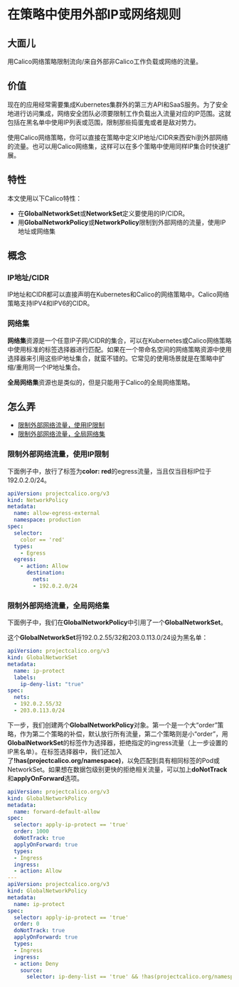 # 在策略中使用外部IP或网络规则

## 大面儿

用Calico网络策略限制流向/来自外部非Calico工作负载或网络的流量。

## 价值

现在的应用经常需要集成Kubernetes集群外的第三方API和SaaS服务。为了安全地进行访问集成，网络安全团队必须要限制工作负载出入流量对应的IP范围。这就包括在黑名单中使用IP列表或范围，限制那些捣蛋鬼或者是敌对势力。

使用Calico网络策略，你可以直接在策略中定义IP地址/CIDR来西安hi到外部网络的流量。也可以用Calico网络集，这样可以在多个策略中使用同样IP集合时快速扩展。

## 特性

本文使用以下Calico特性：

- 在**GlobalNetworkSet**或**NetworkSet**定义要使用的IP/CIDR。
- 用**GlobalNetworkPolicy**或**NetworkPolicy**限制到外部网络的流量，使用IP地址或网络集

## 概念

### IP地址/CIDR

IP地址和CIDR都可以直接声明在Kubernetes和Calico的网络策略中。Calico网络策略支持IPV4和IPV6的CIDR。

### 网络集

**网络集**资源是一个任意IP子网/CIDR的集合，可以在Kubernetes或Calico网络策略中使用标准的标签选择器进行匹配。如果在一个带命名空间的网络策略资源中使用选择器来引用这些IP地址集合，就蛮不错的。它常见的使用场景就是在策略中扩缩/重用同一个IP地址集合。

**全局网络集**资源也是类似的，但是只能用于Calico的全局网络策略。

## 怎么弄

- [限制外部网络流量，使用IP限制](#限制外部网络流量，使用IP限制)
- [限制外部网络流量，全局网络集](#限制外部网络流量，全局网络集)

### 限制外部网络流量，使用IP限制

下面例子中，放行了标签为**color: red**的egress流量，当且仅当目标IP位于192.0.2.0/24。

```yaml
apiVersion: projectcalico.org/v3
kind: NetworkPolicy
metadata:
  name: allow-egress-external
  namespace: production
spec:
  selector:
    color == 'red'
  types:
    - Egress
  egress:    
    - action: Allow
      destination:
        nets:
        - 192.0.2.0/24
```

### 限制外部网络流量，全局网络集

下面例子中，我们在**GlobalNetworkPolicy**中引用了一个**GlobalNetworkSet**。

这个**GlobalNetworkSet**将192.0.2.55/32和203.0.113.0/24设为黑名单：

```yaml
apiVersion: projectcalico.org/v3
kind: GlobalNetworkSet
metadata:
  name: ip-protect
  labels:
    ip-deny-list: "true"
spec:
  nets:
  - 192.0.2.55/32
  - 203.0.113.0/24
```

下一步，我们创建两个**GlobalNetworkPolicy**对象。第一个是一个大“order”策略，作为第二个策略的补偿，默认放行所有流量，第二个策略则是小“order”，用**GlobalNetworkSet**的标签作为选择器，拒绝指定的ingress流量（上一步设置的IP黑名单）。在标签选择器中，我们还加入了<b>!has(projectcalico.org/namespace)</b>，以免匹配到具有相同标签的Pod或NetworkSet。如果想在数据包级别更快的拒绝相关流量，可以加上**doNotTrack**和**applyOnForward**选项。

```yaml
apiVersion: projectcalico.org/v3
kind: GlobalNetworkPolicy
metadata:
  name: forward-default-allow
spec:
  selector: apply-ip-protect == 'true'
  order: 1000
  doNotTrack: true
  applyOnForward: true
  types:
  - Ingress
  ingress:
  - action: Allow
---
apiVersion: projectcalico.org/v3
kind: GlobalNetworkPolicy
metadata:
  name: ip-protect
spec:
  selector: apply-ip-protect == 'true'
  order: 0
  doNotTrack: true
  applyOnForward: true
  types:
  - Ingress
  ingress:
  - action: Deny
    source:
      selector: ip-deny-list == 'true' && !has(projectcalico.org/namespace)
```